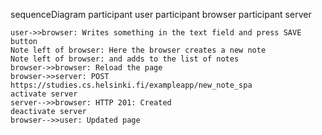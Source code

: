 sequenceDiagram
    participant user
    participant browser
    participant server

    user->>browser: Writes something in the text field and press SAVE button
    Note left of browser: Here the browser creates a new note
    Note left of browser: and adds to the list of notes
    browser->>browser: Reload the page
    browser->>server: POST https://studies.cs.helsinki.fi/exampleapp/new_note_spa
    activate server
    server-->>browser: HTTP 201: Created
    deactivate server
    browser-->>user: Updated page
